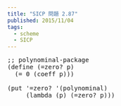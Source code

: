 ```yaml
---
title: "SICP 問題 2.87"
published: 2015/11/04
tags:
  - scheme
  - SICP
---
```



<pre class="code lang-scheme" data-lang="scheme" data-unlink><span class="synComment">;; polynominal-package</span>
<span class="synSpecial">(</span><span class="synStatement">define</span> <span class="synSpecial">(</span>=zero? p<span class="synSpecial">)</span>
  <span class="synSpecial">(</span><span class="synIdentifier">=</span> <span class="synConstant">0</span> <span class="synSpecial">(</span>coeff p<span class="synSpecial">)))</span>

<span class="synSpecial">(</span>put <span class="synSpecial">'</span>=zero? <span class="synSpecial">'(</span>polynominal<span class="synSpecial">)</span>
     <span class="synSpecial">(</span><span class="synStatement">lambda</span> <span class="synSpecial">(</span>p<span class="synSpecial">)</span> <span class="synSpecial">(</span>=zero? p<span class="synSpecial">)))</span>
</pre>


